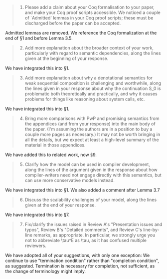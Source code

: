 > 1. Please add a claim about your Coq formalisation to your paper, and make
> your Coq proof scripts accessible. We noticed a couple of `Admitted' lemmas
> in your Coq proof scripts; these must be discharged before the paper can be
> accepted.

Admitted lemmas are removed.  We reference the Coq formalization at the end
of §1 and before Lemma 3.5.

> 2. Add more explanation about the broader context of your work,
> particularly with regard to semantic dependencies, along the lines given at
> the beginning of your response.

We have integrated this into §1.

> 3. Add more explanation about why a denotational semantics for weak
> sequential composition is challenging and worthwhile, along the lines given
> in your response about why the continuation S_0 is problematic both
> theoretically and practically, and why it causes problems for things like
> reasoning about system calls, etc.

We have integrated this into §1.

> 4. Bring more comparisons with PwP and promising semantics from the
> appendices (and from your response) into the main body of the paper. (I'm
> assuming the authors are in a position to buy a couple more pages as
> necessary.) It may not be worth bringing in all the details, but we expect
> at least a high-level summary of the material in those appendices.

We have added this to related work, now §9.

> 5. Clarify how the model can be used in compiler development, along the
> lines of the argument given in the response about how compiler-writers need
> not engage directly with this semantics, but can use more conservative
> models instead.

We have integrated this into §1.
We also added a comment after Lemma 3.7

> 6. Discuss the scalability challenges of your model, along the lines given
> at the end of your response.

We have integrated this into §7.

> 7. Fix/clarify the issues raised in Review A's "Presentation issues and
> typos", Review B's "Detailed comments", and Review C's line-by-line
> remarks, as appropriate. In particular, we strongly urge you not to
> abbreviate \tau^E as \tau, as it has confused multiple reviewers.

We have adopted all of your suggestions, with only one exception: We continue
to use "termination condition" rather than "completion condition", as
suggested.  Termination is necessary for completion, not sufficient, as the
change of terminology might imply.

